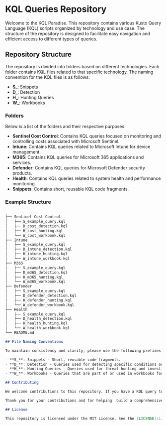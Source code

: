# KQL Queries Repository

Welcome to the KQL Paradise. This repository contains various Kusto Query Language (KQL) scripts organized by technology and use case. The structure of the repository is designed to facilitate easy navigation and efficient access to different types of queries.

## Repository Structure

The repository is divided into folders based on different technologies. Each folder contains KQL files related to that specific technology. The naming convention for the KQL files is as follows:

- **S_**: Snippets
- **D_**: Detection
- **H_**: Hunting Queries
- **W_**: Workbooks

### Folders

Below is a list of the folders and their respective purposes:

- **Sentinel Cost Control**: Contains KQL queries focused on monitoring and controlling costs associated with Microsoft Sentinel.
- **Intune**: Contains KQL queries related to Microsoft Intune for device management.
- **M365**: Contains KQL queries for Microsoft 365 applications and services.
- **Defender**: Contains KQL queries for Microsoft Defender security products.
- **Health**: Contains KQL queries related to system health and performance monitoring.
- **Snippets**: Contains short, reusable KQL code fragments.


### Example Structure

```markdown
.
├── Sentinel Cost Control
│   ├── S_example_query.kql
│   ├── D_cost_detection.kql
│   ├── H_cost_hunting.kql
│   └── W_cost_workbook.kql
├── Intune
│   ├── S_example_query.kql
│   ├── D_intune_detection.kql
│   ├── H_intune_hunting.kql
│   └── W_intune_workbook.kql
├── M365
│   ├── S_example_query.kql
│   ├── D_m365_detection.kql
│   ├── H_m365_hunting.kql
│   └── W_m365_workbook.kql
├── Defender
│   ├── S_example_query.kql
│   ├── D_defender_detection.kql
│   ├── H_defender_hunting.kql
│   └── W_defender_workbook.kql
├── Health
│   ├── S_example_query.kql
│   ├── D_health_detection.kql
│   ├── H_health_hunting.kql
│   └── W_health_workbook.kql
└── README.md

## File Naming Conventions

To maintain consistency and clarity, please use the following prefixes for your KQL files:

- **S_**: Snippets - Short, reusable code fragments.
- **D_**: Detection - Queries used for detecting specific conditions or anomalies.
- **H_**: Hunting Queries - Queries used for threat hunting and investigation.
- **W_**: Workbooks - Queries that are part of or used in workbooks for reporting and visualization.

## Contributing

We welcome contributions to this repository. If you have a KQL query to share, please ensure it adheres to the naming conventions and is placed in the appropriate folder. When contributing, please include a brief description of the query and its purpose in the file comment header.

Thank you for your contributions and for helping  build a comprehensive KQL query repository!

## License

This repository is licensed under the MIT License. See the [LICENSE](LICENSE) file for more details.
